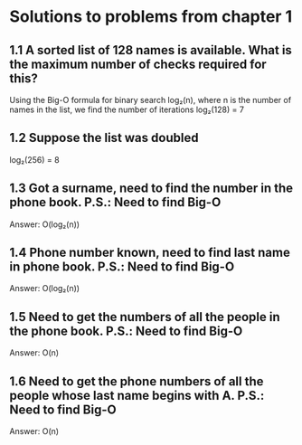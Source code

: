 # Solutions to problems from chapter 1


## 1.1 A sorted list of 128 names is available. What is the maximum number of checks required for this?
Using the Big-O formula for binary search log₂(n), where n is the number of names in the list, we find the number of iterations log₂(128) = 7


## 1.2 Suppose the list was doubled
log₂(256) = 8


## 1.3 Got a surname, need to find the number in the phone book. P.S.: Need to find Big-O
 Answer: O(log₂(n))


##  1.4 Phone number known, need to find last name in phone book. P.S.: Need to find Big-O
 Answer: O(log₂(n))


 ## 1.5 Need to get the numbers of all the people in the phone book. P.S.: Need to find Big-O
  Answer: O(n)


## 1.6 Need to get the phone numbers of all the people whose last name begins with A. P.S.: Need to find Big-O
  Answer: O(n)

